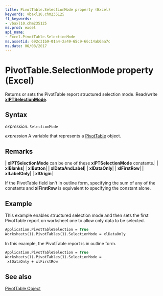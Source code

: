 ```yaml
---
title: PivotTable.SelectionMode property (Excel)
keywords: vbaxl10.chm235125
f1_keywords:
- vbaxl10.chm235125
ms.prod: excel
api_name:
- Excel.PivotTable.SelectionMode
ms.assetid: 692c31b9-01a4-2a49-65c9-66c14ab6aa7c
ms.date: 06/08/2017
---
```



# PivotTable.SelectionMode property (Excel)

Returns or sets the PivotTable report structured selection mode. Read/write  **[xlPTSelectionMode](Excel.XlPTSelectionMode.md)**.


## Syntax

 _expression_. `SelectionMode`

 _expression_ A variable that represents a [PivotTable](Excel.PivotTable.md) object.


## Remarks



| **xlPTSelectionMode** can be one of these **xlPTSelectionMode** constants.|
| **xlBlanks**|
| **xlButton**|
| **xlDataAndLabel**|
| **xlDataOnly**|
| **xlFirstRow**|
| **xlLabelOnly**|
| **xlOrigin**|

If the PivotTable field isn't in outline form, specifying the sum of any of the constants and  **xlFirstRow** is equivalent to specifying the constant alone.


## Example

This example enables structured selection mode and then sets the first PivotTable report on worksheet one to allow only data to be selected.


```vb
Application.PivotTableSelection = True 
Worksheets(1).PivotTables(1).SelectionMode = xlDataOnly
```

In this example, the PivotTable report is in outline form.




```vb
Application.PivotTableSelection = True 
Worksheets(1).PivotTables(1).SelectionMode = _ 
 xlDataOnly + xlFirstRow
```


## See also


[PivotTable Object](Excel.PivotTable.md)


